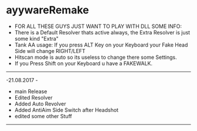 # ayywareRemake

- FOR ALL THESE GUYS JUST WANT TO PLAY WITH DLL SOME INFO:
- There is a Default Resolver thats active always, the Extra Resolver is just some kind "Extra"
- Tank AA usage: If you press ALT Key on your Keyboard your Fake Head Side will change RIGHT/LEFT
- Hitscan mode is auto so its useless to change there some Settings.
- If you Press Shift on your Keyboard u have a FAKEWALK.
- - - - - - - - - - - - - - - - - - - - - - - - - - - - - - - - - - - - - -
 -21.08.2017 -
 - main Release
 - Edited Resolver
 - Added Auto Revolver
 - Added AntiAim Side Switch after Headshot
 - edited some other Stuff
- - - - - - - - - - - - - - - - - - - - - - - - - - - - - - - - - - - - - -
